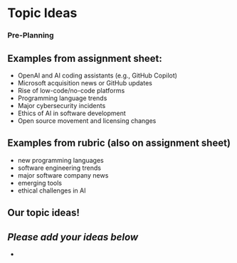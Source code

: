 # Topic Ideas
### Pre-Planning

## Examples from assignment sheet:
- OpenAI and AI coding assistants (e.g., GitHub Copilot)
- Microsoft acquisition news or GitHub updates
- Rise of low-code/no-code platforms
- Programming language trends
- Major cybersecurity incidents
- Ethics of AI in software development
- Open source movement and licensing changes

## Examples from rubric (also on assignment sheet)
- new programming languages
- software engineering trends
- major software company news
- emerging tools
- ethical challenges in AI

## Our topic ideas!
*Please add your ideas below*
- 
- 
